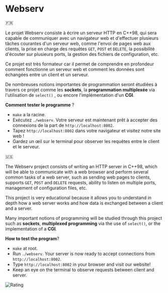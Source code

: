 # Webserv

🇫🇷

Le projet Webserv consiste à écrire un serveur HTTP en C++98, qui sera capable de communiquer avec un navigateur web et d'effectuer plusieurs tâches courantes d'un serveur web, comme l'envoi de pages web aux clients, la prise en charge des requêtes `GET`, `POST` et `DELETE`, la possibilité d'écouter sur plusieurs ports, la gestion des fichiers de configuration, etc.

Ce projet est très formateur car il permet de comprendre en profondeur comment fonctionne un serveur web et comment les données sont échangées entre un client et un serveur.

De nombreuses notions importantes de programmation seront étudiées à travers ce projet comme les __sockets__, la __programmation multiplexée__ via l'utilisation de `select()` , ou encore l'implémentation d'un __CGI__.

__Comment tester le programme__ ?

* `make` a la racine.
* Exécutez `./webserv`. Votre serveur est maintenant prêt à accepter des connexions de la part de `http://localhost:8002`.
* Tapez `http://localhost:8002` dans votre navigateur et visitez notre site web !
* Gardez un œil sur le terminal pour observer les requêtes entre le client et le serveur.

🇺🇸

The Webserv project consists of writing an HTTP server in C++98, which will be able to communicate with a web browser and perform several common tasks of a web server, such as sending web pages to clients, supports `GET`, `POST` and `DELETE` requests, ability to listen on multiple ports, management of configuration files, etc.

This project is very educational because it allows you to understand in depth how a web server works and how data is exchanged between a client and a server.

Many important notions of programming will be studied through this project such as __sockets__, __multiplexed programming__ via the use of `select()`, or the implementation of a __CGI__.

__How to test the program__?

* `make` at root.
* Run `./webserv`. Your server is now ready to accept connections from `http://localhost:8002`.
* Type `http://localhost:8002` in your browser and visit our website!
* Keep an eye on the terminal to observe requests between client and server.

![Rating](rating.png)
